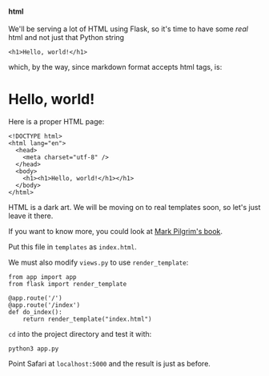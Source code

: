 #### html

We'll be serving a lot of HTML using Flask, so it's time to have some *real* html and not just that Python string 

```
<h1>Hello, world!</h1>
```

which, by the way, since markdown format accepts html tags, is:

<h1>Hello, world!</h1>

Here is a proper HTML page:

```
<!DOCTYPE html>
<html lang="en">
  <head>
    <meta charset="utf-8" />
  </head>
  <body>
    <h1><h1>Hello, world!</h1></h1>
  </body>
</html>
```

HTML is a dark art.  We will be moving on to real templates soon, so let's just leave it there.

If you want to know more, you could look at [Mark Pilgrim's book](https://diveintohtml5.info/index.html).

Put this file in ``templates`` as ``index.html``.

We must also modify ``views.py`` to use ``render_template``:

```
from app import app
from flask import render_template

@app.route('/')
@app.route('/index')
def do_index():
    return render_template("index.html")
```

``cd`` into the project directory and test it with:

``` 
python3 app.py
```

Point Safari at ``localhost:5000`` and the result is just as before.

